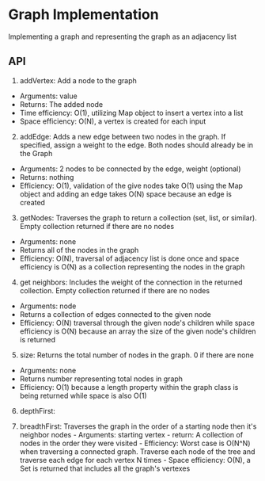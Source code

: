 # Graph Implementation

  Implementing a graph and representing the graph as an adjacency list

## API

  1. addVertex: Add a node to the graph
  - Arguments: value
  - Returns: The added node
  - Time efficiency: O(1), utilizing Map object to insert a vertex into a list
  - Space efficiency: O(N), a vertex is created for each input
  
  2. addEdge: Adds a new edge between two nodes in the graph. If specified, assign a weight to the edge. Both nodes should already be in the Graph
  - Arguments: 2 nodes to be connected by the edge, weight (optional)
  - Returns: nothing
  - Efficiency: O(1), validation of the give nodes take O(1) using the Map object and adding an edge takes O(N) space because an edge is created 

  3. getNodes: Traverses the graph to return a collection (set, list, or similar). Empty collection returned if there are no nodes
  - Arguments: none
  - Returns all of the nodes in the graph
  - Efficiency: O(N), traversal of adjacency list is done once and space efficiency is O(N) as a collection representing the nodes in the graph

  4. get neighbors: Includes the weight of the connection in the returned collection. Empty collection returned if there are no nodes
  - Arguments: node
  - Returns a collection of edges connected to the given node
  - Efficiency: O(N) traversal through the given node's children while space efficiency is O(N) because an array the size of the given node's children is returned
  
  5. size: Returns the total number of nodes in the graph. 0 if there are none
  - Arguments: none
  - Returns number representing total nodes in graph
  - Efficiency: O(1) because a length property within the graph class is being returned while space is also O(1)

  6. depthFirst:

  7. breadthFirst: Traverses the graph in the order of a starting node then it's neighbor nodes
    - Arguments: starting vertex
    - return: A collection of nodes in the order they were visited
    - Efficiency: Worst case is O(N^N) when traversing a connected graph. Traverse each node of the tree and traverse each edge for each vertex N times
    - Space efficiency: O(N), a Set is returned that includes all the graph's vertexes 

